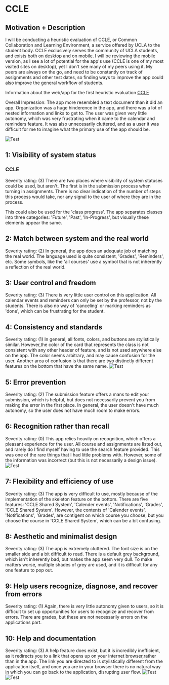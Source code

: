 # CCLE

## Motivation + Description
I will be conducting a heuristic evaluation of CCLE, or Common Collaboration and Learning Environment, a service offered by UCLA to the student body. CCLE exclusively serves the community of UCLA students, and exists both on desktop and on mobile. I will be reviewing the mobile version, as I see a lot of potential for the app's use (CCLE is one of my most visited sites on desktop), yet I don't see many of my peers using it. My peers are always on the go, and need to be constantly on track of assignments and other test dates, so finding ways to improve the app could also improve the general workflow of students.

Information about the web/app for the first heuristic evaluation
[CCLE](https://ccle.ucla.edu/my/)


Overall Impression:
The app more resembled a text document than it did an app. Organization was a huge hinderence in the app, and there was a lot of nested information and links to get to. The user was given very little autonomy, which was very frustrating when it came to the calendar and reminders feature. It was also unnecesarily cluttered, and as a user it was difficult for me to imagine what the primary use of the app should be.

![Test](DH&#32;101&#32;-&#32;Course&#32;Lists.png)

## 1: Visibility of system status
### CCLE
Severity rating: (3)
There are two places where visibility of system statuses could be used, but aren't. The first is in the submission process when turning in assignments. There is no clear indication of the number of steps this process would take, nor any signal to the user of where they are in the process.

This could also be used for the 'class progress'. The app separates classes into three categories: 'Future', 'Past', 'In-Progress', but visually these elements appear the same.


## 2: Match between system and the real world
Severity rating: (2)
In general, the app does an adequate job of matching the real world. The language used is quite consistent, 'Grades', 'Reminders', etc. Some symbols, like the 'all courses' use a symbol that is not inherently a reflection of the real world. 


## 3: User control and freedom
Severity rating: (3)
There is very little user control on this application. All calendar events and reminders can only be set by the professor, not by the students. There is also no way of 'canceling' or marking reminders as 'done', which can be frustrating for the student.

## 4: Consistency and standards
Severity rating: (1)
In general, all fonts, colors, and buttons are stylistically similar. However,the color of the card that represents the class is not consistent with any other header of feature, and is not used anywhere else on the app. The color seems arbitrary, and may cause confusion for the user. Another area of confusion is that there are two distinctly different features on the bottom that have the same name.
![Test](DH101_colors.png)

## 5: Error prevention
Severity rating: (2)
The submission feature offers a mans to edit your submission, which is helpful, but does not necessarily prevent you from making the error in the first place. In general, the user doesn't have much autonomy, so the user does not have much room to make errors.

## 6: Recognition rather than recall
Severity rating: (0)
This app relies heavily on recognition, which offers a pleasant experience for the user. All course and assignments are listed out, and rarely do I find myself having to use the search feature provided. This was one of the rare things that I had little problems with. However, some of the information was incorrect (but this is not necessarily a design issue).
![Test](DH&#32;101&#32;-&#32;Course&#32;Lists.png)

## 7: Flexibility and efficiency of use
Severity rating: (3)
The app is very difficult to use, mostly because of the implementation of the skeleton feature on the bottom. There are five features: 'CCLE Shared System', 'Calender events', 'Notifications', 'Grades', 'CCLE Shared System'. However, the contents of 'Calender events', 'Notifications', 'Grades', are contigent on which course you choose, but you choose the course in 'CCLE Shared System', which can be a bit confusing. 

## 8: Aesthetic and minimalist design
Severity rating: (3)
The app is extremely cluttered. The font size is on the smaller side and a bit difficult to read. There is a default grey background, which isn't inherently bad, but makes the app seem very dull. To make matters worse, multiple shades of grey are used, and it is difficult for any one feature to pop out. 

## 9: Help users recognize, diagnose, and recover from errors
Severity rating: (1)
Again, there is very little autonomy given to users, so it is difficult to set up opportunities for users to recognize and recover from errors. There are grades, but these are not necessarily errors on the applications part.

## 10: Help and documentation
Severity rating: (3)
A help feature does exist, but it is incredibly inefficient, as it redirects you to a link that opens up on your internet browser,rather than in the app. The link you are directed to is stylistically different from the application itself, and once you are in your browser there is no natural way in which you can go back to the application, disrupting user flow.
![Test](DH101_help.png)
![Test](DH101_help.png)
